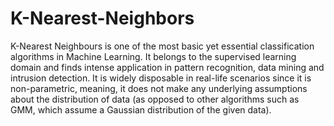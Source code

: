 # K-Nearest-Neighbors
K-Nearest Neighbours is one of the most basic yet essential classification algorithms in Machine Learning. It belongs to the supervised learning domain and finds intense application in pattern recognition, data mining and intrusion detection. It is widely disposable in real-life scenarios since it is non-parametric, meaning, it does not make any underlying assumptions about the distribution of data (as opposed to other algorithms such as GMM, which assume a Gaussian distribution of the given data).
